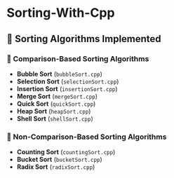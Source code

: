 # Sorting-With-Cpp

## 🚀 Sorting Algorithms Implemented

### 🔹 Comparison-Based Sorting Algorithms

- **Bubble Sort** (`bubbleSort.cpp`)
- **Selection Sort** (`selectionSort.cpp`)
- **Insertion Sort** (`insertionSort.cpp`)
- **Merge Sort** (`mergeSort.cpp`)
- **Quick Sort** (`quickSort.cpp`)
- **Heap Sort** (`heapSort.cpp`)
- **Shell Sort** (`shellSort.cpp`)

### 🔹 Non-Comparison-Based Sorting Algorithms

- **Counting Sort** (`countingSort.cpp`)
- **Bucket Sort** (`bucketSort.cpp`)
- **Radix Sort** (`radixSort.cpp`)
